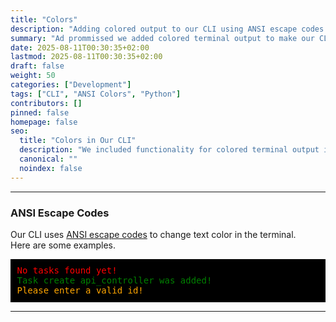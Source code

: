 ```yaml
---
title: "Colors"
description: "Adding colored output to our CLI using ANSI escape codes."
summary: "Ad prommissed we added colored terminal output to make our CLI more user-friendly. A versioning system wasn't introduced yet but this can count as version 1.1"
date: 2025-08-11T00:30:35+02:00
lastmod: 2025-08-11T00:30:35+02:00
draft: false
weight: 50
categories: ["Development"]
tags: ["CLI", "ANSI Colors", "Python"]
contributors: []
pinned: false
homepage: false
seo:
  title: "Colors in Our CLI"
  description: "We included functionality for colored terminal output in our CLI."
  canonical: ""
  noindex: false
---
```


---

### ANSI Escape Codes

Our CLI uses [ANSI escape codes](https://en.wikipedia.org/wiki/ANSI_escape_code) to change text color in the terminal.  
Here are some examples.

<pre style="background:black;color:white;padding:0.75em;">
<span style="color:red">No tasks found yet!</span>
<span style="color:green">Task create api_controller was added!</span>
<span style="color:orange">Please enter a valid id!</span>
</pre>

---
